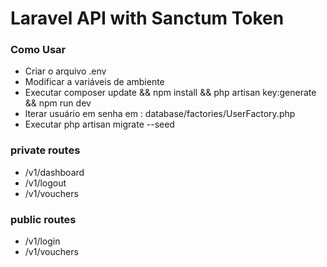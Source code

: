# Laravel API with Sanctum Token

### Como Usar

- Criar o arquivo .env
- Modificar a variáveis de ambiente
- Executar composer update && npm install && php artisan key:generate && npm run dev
- lterar usuário em senha em : database/factories/UserFactory.php
- Executar php artisan migrate --seed

### private routes

- /v1/dashboard
- /v1/logout
- /v1/vouchers

### public routes

- /v1/login
- /v1/vouchers
